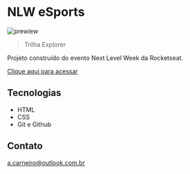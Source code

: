# NLW eSports

![prewiew](./.github/prewiew.png)

> Trilha Explorer

Projeto construído do evento Next Level Week da Rocketseat.

[Clique aqui para acessar](https://devalphadog.github.io/NLW-eSports/)

## Tecnologias

- HTML
- CSS
- Git e Github

## Contato

a.carneiro@outlook.com.br